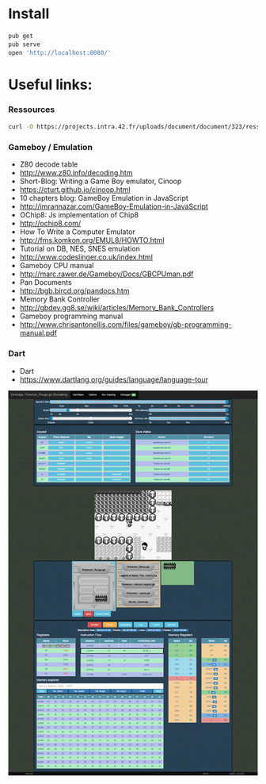 # Install
```sh
pub get
pub serve
open 'http://localhost:8080/'
```

# Useful links:
### Ressources
```sh
curl -O https://projects.intra.42.fr/uploads/document/document/323/ressources.tgz && tar -zxf ressources.tgz && mv ressources/roms .
```

### Gameboy / Emulation
- Z80 decode table
 - http://www.z80.info/decoding.htm
- Short-Blog: Writing a Game Boy emulator, Cinoop
 - https://cturt.github.io/cinoop.html
- 10 chapters blog: GameBoy Emulation in JavaScript
 - http://imrannazar.com/GameBoy-Emulation-in-JavaScript
- OChip8: Js implementation of Chip8
 - http://ochip8.com/
- How To Write a Computer Emulator
 - http://fms.komkon.org/EMUL8/HOWTO.html
- Tutorial on DB, NES, SNES emulation
 - http://www.codeslinger.co.uk/index.html
- Gameboy CPU manual
 - http://marc.rawer.de/Gameboy/Docs/GBCPUman.pdf
- Pan Documents
 - http://bgb.bircd.org/pandocs.htm
- Memory Bank Controller
 - http://gbdev.gg8.se/wiki/articles/Memory_Bank_Controllers
- Gameboy programming manual
 - http://www.chrisantonellis.com/files/gameboy/gb-programming-manual.pdf

### Dart
- Dart
 - https://www.dartlang.org/guides/language/language-tour

![Screenshot](./res/screenshot2.png)
